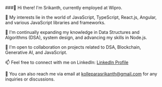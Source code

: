 ###👋 Hi there! I'm Srikanth, currently employed at Wipro.

🔭 My interests lie in the world of JavaScript, TypeScript, React.js, Angular, and various JavaScript libraries and frameworks.

🤔 I'm continually expanding my knowledge in Data Structures and Algorithms (DSA), system design, and advancing my skills in Node.js.

👯 I'm open to collaboration on projects related to DSA, Blockchain, Generative AI, and JavaScript.

📫 Feel free to connect with me on LinkedIn: [LinkedIn Profile](https://www.linkedin.com/in/srikanth-kollepara/)

📧 You can also reach me via email at kolleparasrikanth@gmail.com for any inquiries or discussions.



<!--
**srikanth141199/Srikanth141199** is a ✨ _special_ ✨ repository because its `README.md` (this file) appears on your GitHub profile.

Here are some ideas to get you started:

- 🔭 I’m currently working on ...
- 🌱 I’m currently learning ...
- 👯 I’m looking to collaborate on ...
- 🤔 I’m looking for help with ...
- 💬 Ask me about ...
- 📫 How to reach me: ...
- 😄 Pronouns: ...
- ⚡ Fun fact: ...
-->
